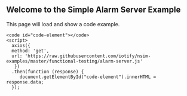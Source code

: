 ## Welcome to the Simple Alarm Server Example

This page will load and show a code example. 
    
<script src="https://unpkg.com/axios/dist/axios.min.js"></script>
    <code id="code-element"></code>
    <script>
      axios({
      method: 'get',
      url: 'https://raw.githubusercontent.com/iotify/nsim-examples/master/functional-testing/alarm-server.js'
       })
      .then(function (response) {
         document.getElementById("code-element").innerHTML = response.data;
      });
</script>

